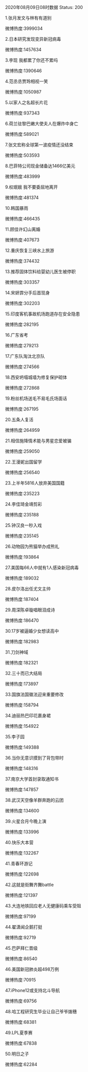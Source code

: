 2020年08月09日08时数据
Status: 200

1.张月发文与林有有道别

微博热度:3999034

2.日本研究发现变异新冠病毒

微博热度:1457634

3.李现 我都累了你还不累吗

微博热度:1390646

4.范丞丞贾玲相视一笑

微博热度:1050987

5.以家人之名超长片花

微博热度:937343

6.荷兰驻黎巴嫩大使夫人在爆炸中身亡

微博热度:589021

7.张文宏称全球第一波疫情还没结束

微博热度:503593

8.巴菲特公司现金储备达1466亿美元

微博热度:483999

9.权珉娥 我不要委屈地离开

微博热度:481374

10.韩国暴雨

微博热度:466435

11.顾佳许幻山离婚

微博热度:407673

12.重庆恢复三峡水上旅游

微博热度:374432

13.推荐固体饮料给婴幼儿医生被停职

微博热度:303357

14.宋妍霏分手后首现身

微博热度:302203

15.印度客机事故机场跑道存在安全隐患

微博热度:282195

16.广东省考

微博热度:279213

17.广东队淘汰北京队

微博热度:274566

18.西安坍塌城墙为修复保护砌体

微博热度:272868

19.粉丝机场送毛不易毛氏场面话

微博热度:267195

20.五条人复活

微博热度:264959

21.相信施降情术能与男星恋爱被骗

微博热度:259050

22.王漫妮出国留学

微博热度:256540

23.上半年5816人放弃美国国籍

微博热度:235223

24.李佳琦金靖剪彩

微博热度:235188

25.钟汉良一秒入戏

微博热度:235145

26.动物园为熊猫举办成熊礼

微博热度:193864

27.美国每66人中就有1人感染新冠病毒

微博热度:189032

28.皮尔洛出任尤文主帅

微博热度:187404

29.周深陈卓璇唱眼泪成诗

微博热度:186470

30.17岁被逼婚少女想读高中

微博热度:182983

31.刀剑神域

微博热度:182321

32.三十而已大结局

微博热度:173897

33.国旗法国徽法迎来重要修改

微博热度:158794

34.迪丽热巴印花裹身裙

微博热度:154922

35.李子园

微博热度:149388

36.当你无意识摸到了背包带时

微博热度:148316

37.南京大学首封录取通知书

微博热度:147857

38.武汉天空像羊群奔跑的云团

微博热度:134600

39.火星合月今晚上演

微博热度:133996

40.快乐大本营

微博热度:132267

41.青春环游记

微博热度:122698

42.这就是街舞齐舞battle

微博热度:121397

43.大连地铁回应老人无健康码乘车受阻

微博热度:97199

44.翟潇闻企鹅打挺

微博热度:92719

45.巴萨拜仁晋级

微博热度:86540

46.美国新冠肺炎超498万例

微博热度:70915

47.iPhone12或支持北斗导航

微博热度:69756

48.哈工程研究生毕业让自己爷爷拨穗

微博热度:68381

49.LPL夏季赛

微博热度:67838

50.明日之子

微博热度:62284

